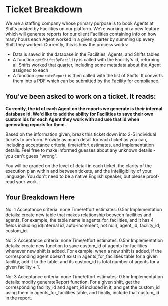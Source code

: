 # Ticket Breakdown
We are a staffing company whose primary purpose is to book Agents at Shifts posted by Facilities on our platform. We're working on a new feature which will generate reports for our client Facilities containing info on how many hours each Agent worked in a given quarter by summing up every Shift they worked. Currently, this is how the process works:

- Data is saved in the database in the Facilities, Agents, and Shifts tables
- A function `getShiftsByFacility` is called with the Facility's id, returning all Shifts worked that quarter, including some metadata about the Agent assigned to each
- A function `generateReport` is then called with the list of Shifts. It converts them into a PDF which can be submitted by the Facility for compliance.

## You've been asked to work on a ticket. It reads:

**Currently, the id of each Agent on the reports we generate is their internal database id. We'd like to add the ability for Facilities to save their own custom ids for each Agent they work with and use that id when generating reports for them.**


Based on the information given, break this ticket down into 2-5 individual tickets to perform. Provide as much detail for each ticket as you can, including acceptance criteria, time/effort estimates, and implementation details. Feel free to make informed guesses about any unknown details - you can't guess "wrong".


You will be graded on the level of detail in each ticket, the clarity of the execution plan within and between tickets, and the intelligibility of your language. You don't need to be a native English speaker, but please proof-read your work.

## Your Breakdown Here
No: 1
Acceptance criteria: none
Time/effort estimates: 0.5hr
Implementation details: create new table that makes relationship between facilities and agents. For example, the table name is agents_for_facilities, and it has 4 fields including id(internal id, auto-increment, not null), agent_id, facility_id, custom_id.

No: 2
Acceptance criteria: none
Time/effort estimates: 0.5hr
Implementation details: create new function to save custom_id of agents for facilities whenever new shift is added. For example, when a new shift is added, if the corresponding agent doesn't exist in agents_for_facilities table for a given facility, add it to the table, and its custom_id is total number of agents for a given facility + 1.

No: 3
Acceptance criteria: none
Time/effort estimates: 0.5hr
Implementation details: modify generateReport function. For a given shift, get the corresponding facility_id and agent_id included in it, and get the custom_id using them in agents_for_facilities table, and finally, include that custom_id in the report.